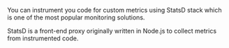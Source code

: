 You can instrument you code for custom metrics using StatsD stack which is one of the most popular monitoring solutions.

StatsD is a front-end proxy originally written in Node.js to collect metrics from instrumented code.
